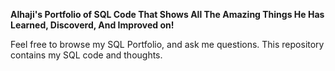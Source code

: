 **Alhaji's Portfolio of SQL Code That Shows All The Amazing Things He Has Learned, Discoverd, And Improved on!**<br/>

Feel free to browse my SQL Portfolio, and ask me questions. This repository contains my SQL code and thoughts.
